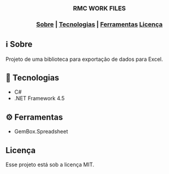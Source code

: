 <h3 align="center">
   <span>RMC WORK FILES</span>
</h3>

<h3 align="center">  
  <a href="#information_source-sobre">Sobre</a> |
  <a href="#rocket-tecnologias">Tecnologias</a> |  
  <a href="#gear-ferramentas">Ferramentas</a>
  <a href="#licença">Licença</a> 
</h3>

## :information_source: Sobre

Projeto de uma biblioteca para exportação de dados para Excel.

## :rocket: Tecnologias

- C#
- .NET Framework 4.5

## :gear: Ferramentas

- GemBox.Spreadsheet

## Licença
Esse projeto está sob a licença MIT.
